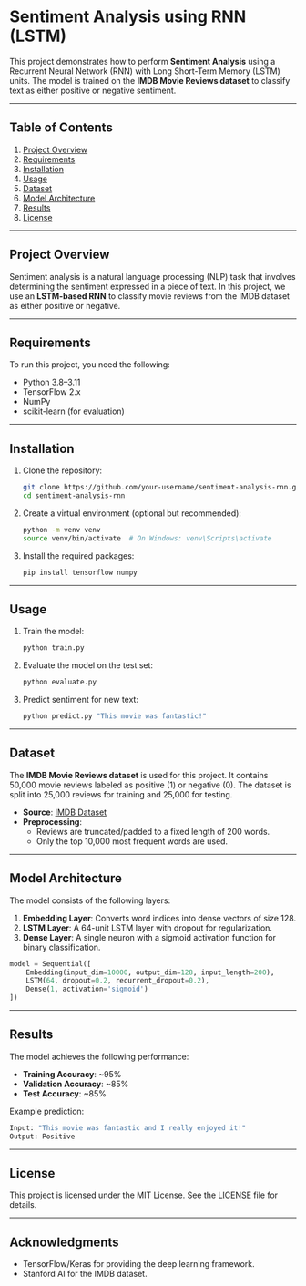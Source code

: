 # Sentiment Analysis using RNN (LSTM)

This project demonstrates how to perform **Sentiment Analysis** using a Recurrent Neural Network (RNN) with Long Short-Term Memory (LSTM) units. The model is trained on the **IMDB Movie Reviews dataset** to classify text as either positive or negative sentiment.

---

## Table of Contents
1. [Project Overview](#project-overview)
2. [Requirements](#requirements)
3. [Installation](#installation)
4. [Usage](#usage)
5. [Dataset](#dataset)
6. [Model Architecture](#model-architecture)
7. [Results](#results)
8. [License](#license)

---

## Project Overview
Sentiment analysis is a natural language processing (NLP) task that involves determining the sentiment expressed in a piece of text. In this project, we use an **LSTM-based RNN** to classify movie reviews from the IMDB dataset as either positive or negative.

---

## Requirements
To run this project, you need the following:
- Python 3.8–3.11
- TensorFlow 2.x
- NumPy
- scikit-learn (for evaluation)

---

## Installation
1. Clone the repository:
   ```bash
   git clone https://github.com/your-username/sentiment-analysis-rnn.git
   cd sentiment-analysis-rnn
   ```

2. Create a virtual environment (optional but recommended):
   ```bash
   python -m venv venv
   source venv/bin/activate  # On Windows: venv\Scripts\activate
   ```

3. Install the required packages:
   ```bash
   pip install tensorflow numpy
   ```

---

## Usage
1. Train the model:
   ```bash
   python train.py
   ```

2. Evaluate the model on the test set:
   ```bash
   python evaluate.py
   ```

3. Predict sentiment for new text:
   ```bash
   python predict.py "This movie was fantastic!"
   ```

---

## Dataset
The **IMDB Movie Reviews dataset** is used for this project. It contains 50,000 movie reviews labeled as positive (1) or negative (0). The dataset is split into 25,000 reviews for training and 25,000 for testing.

- **Source**: [IMDB Dataset](https://ai.stanford.edu/~amaas/data/sentiment/)
- **Preprocessing**:
  - Reviews are truncated/padded to a fixed length of 200 words.
  - Only the top 10,000 most frequent words are used.

---

## Model Architecture
The model consists of the following layers:
1. **Embedding Layer**: Converts word indices into dense vectors of size 128.
2. **LSTM Layer**: A 64-unit LSTM layer with dropout for regularization.
3. **Dense Layer**: A single neuron with a sigmoid activation function for binary classification.

```python
model = Sequential([
    Embedding(input_dim=10000, output_dim=128, input_length=200),
    LSTM(64, dropout=0.2, recurrent_dropout=0.2),
    Dense(1, activation='sigmoid')
])
```

---

## Results
The model achieves the following performance:
- **Training Accuracy**: ~95%
- **Validation Accuracy**: ~85%
- **Test Accuracy**: ~85%

Example prediction:
```bash
Input: "This movie was fantastic and I really enjoyed it!"
Output: Positive
```

---

## License
This project is licensed under the MIT License. See the [LICENSE](LICENSE) file for details.

---

## Acknowledgments
- TensorFlow/Keras for providing the deep learning framework.
- Stanford AI for the IMDB dataset.
